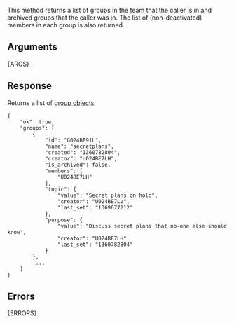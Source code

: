 
This method returns a list of groups in the team that the caller is in and archived groups that the caller was in.
The list of (non-deactivated) members in each group is also returned.


## Arguments

{ARGS}


## Response

Returns a list of [group objects](/types/group):

	{
	    "ok": true,
	    "groups": [
	        {
	            "id": "G024BE91L",
	            "name": "secretplans",
	            "created": "1360782804",
	            "creator": "U024BE7LH",
	            "is_archived": false,
	            "members": [
	                "U024BE7LH"
	            ],
	            "topic": {
	                "value": "Secret plans on hold",
	                "creator": "U024BE7LV",
	                "last_set": "1369677212"
	            },
	            "purpose": {
	                "value": "Discuss secret plans that no-one else should know",
	                "creator": "U024BE7LH",
	                "last_set": "1360782804"
	            }
	        },
	        ....
	    ]
	}


## Errors

{ERRORS}
